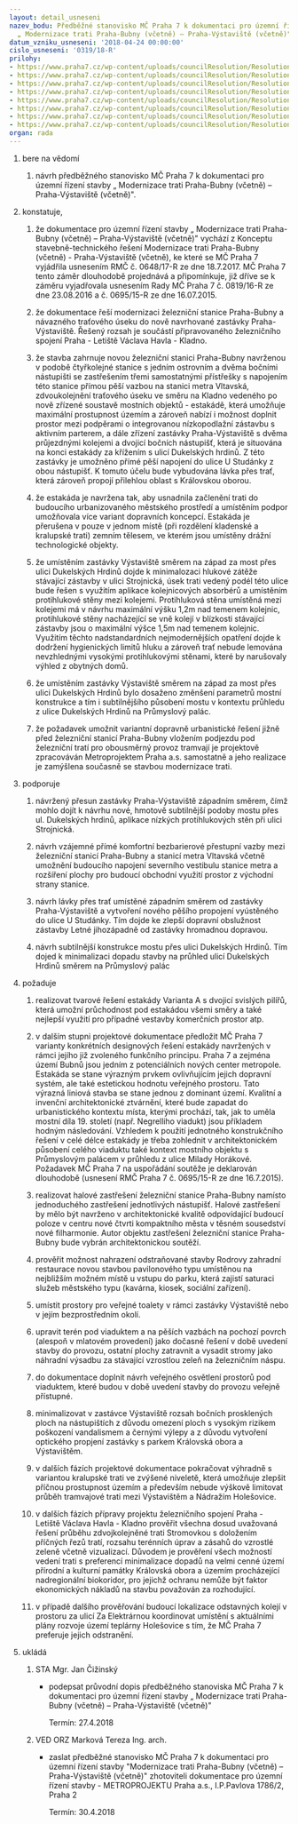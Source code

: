 ```yaml
---
layout: detail_usneseni
nazev_bodu: Předběžné stanovisko MČ Praha 7 k dokumentaci pro územní řízení stavby
  „ Modernizace trati Praha-Bubny (včetně) – Praha-Výstaviště (včetně)"
datum_vzniku_usneseni: '2018-04-24 00:00:00'
cislo_usneseni: '0319/18-R'
prilohy:
- https://www.praha7.cz/wp-content/uploads/councilResolution/Resolutions/29837/export/c1duvodova_zprava~348633.doc
- https://www.praha7.cz/wp-content/uploads/councilResolution/Resolutions/29837/export/c2navrhpruvodnihodopisu~348632.doc
- https://www.praha7.cz/wp-content/uploads/councilResolution/Resolutions/29837/export/c3ZadostostanoviskokDURModernizacetrati~348631.pdf
- https://www.praha7.cz/wp-content/uploads/councilResolution/Resolutions/29837/export/c4usneseniRMCP7069515R~348630.pdf
- https://www.praha7.cz/wp-content/uploads/councilResolution/Resolutions/29837/export/c5usneseniRMCP7081916R~348629.pdf
- https://www.praha7.cz/wp-content/uploads/councilResolution/Resolutions/29837/export/c6usneseniRMCP7064817R~348628.pdf
- https://www.praha7.cz/wp-content/uploads/councilResolution/Resolutions/29837/export/c7usneseniKomiserozvojez2jednanidne932018~348627.pdf
- https://www.praha7.cz/wp-content/uploads/councilResolution/Resolutions/29837/export/export~349185.pdf
organ: rada
---
```

<ol id="urzList" class="urzList_view"><li class="urzClass1" id=""><span name="1">bere na vědomí</span><ol class="urzOlClass"><li class="urzClass2" id="" style="text-align: left;"><span><p>návrh předběžného stanovisko MČ Praha 7 k dokumentaci pro územní řízení stavby „ Modernizace trati Praha-Bubny (včetně) – Praha-Výstaviště (včetně)".<br></p></span></li></ol></li><li class="urzClass1" id=""><span name="50">konstatuje,</span><ol class="urzOlClass" id=""><li class="urzClass2" id="" style="text-align: left;"><span><p>že dokumentace pro územní řízení stavby „ Modernizace trati Praha-Bubny (včetně) – Praha-Výstaviště (včetně)" vychází z Konceptu stavebně-technického řešení Modernizace trati Praha-Bubny (včetně) - Praha-Výstaviště (včetně), ke které se MČ Praha 7 vyjádřila usnesením RMČ č. 0648/17-R ze dne 18.7.2017. MČ Praha 7 tento záměr dlouhodobě projednává a připomínkuje, již dříve se k záměru vyjadřovala usnesením Rady MČ Praha 7 č. 0819/16-R ze dne 23.08.2016 a&nbsp;č. 0695/15-R ze dne 16.07.2015.<br></p></span></li><li class="urzClass2" id="" style="text-align: left;"><span><p>že dokumentace řeší modernizaci železniční stanice Praha-Bubny a návazného traťového úseku do nově navrhované zastávky Praha-Výstaviště. Řešený rozsah je součástí připravovaného železničního spojení Praha - Letiště Václava Havla - Kladno.</p></span></li><li class="urzClass2" id="" style="text-align: left;"><span><p>že stavba zahrnuje novou železniční stanici Praha-Bubny&nbsp;navrženou v podobě čtyřkolejné stanice s jedním ostrovním a dvěma bočními nástupišti se zastřešením třemi samostatnými přístřešky s napojením této stanice přímou pěší vazbou na stanici metra Vltavská, zdvoukolejnění traťového úseku ve směru na Kladno vedeného po nově zřízené soustavě mostních objektů - estakádě, která umožňuje maximální prostupnost územím a zároveň nabízí i možnost doplnit prostor mezi podpěrami o integrovanou nízkopodlažní zástavbu s aktivním parterem, a dále zřízení zastávky Praha-Výstaviště s dvěma průjezdnými kolejemi a dvojicí bočních nástupišť, která je situována na konci estakády za křížením s ulicí Dukelských hrdinů. Z této zastávky je umožněno přímé pěší napojení do ulice U Studánky z obou nástupišť. K tomuto účelu bude vybudována lávka přes trať, která zároveň propojí přilehlou oblast s Královskou oborou.<br></p></span></li><li class="urzClass2" id="" style="text-align: left;"><span><p>že estakáda je navržena tak, aby usnadnila začlenění trati do budoucího urbanizovaného městského prostředí a umístěním podpor umožňovala více variant dopravních koncepcí. Estakáda je přerušena v pouze v jednom místě (při rozdělení kladenské a kralupské trati) zemním tělesem, ve kterém jsou umístěny drážní technologické objekty.<br></p></span></li><li class="urzClass2" id="" style="text-align: left;"><span><p>že umístěním zastávky Výstaviště směrem na západ za most přes ulici Dukelských Hrdinů dojde k minimalozaci hlukové zátěže stávající zástavby v ulici Strojnická, úsek trati vedený podél této ulice bude řešen s využitím aplikace kolejnicových absorbérů a umístěním protihlukové stěny mezi kolejemi. Protihluková stěna umístěná mezi kolejemi má v návrhu maximální výšku 1,2m nad temenem kolejnic, protihlukové stěny nacházející se vně kolejí v blízkosti stávající zástavby jsou o maximální výšce 1,5m nad temenem kolejnic. Využitím těchto nadstandardních nejmodernějších opatření dojde k dodržení hygienických limitů hluku a zároveň&nbsp;trať nebude lemována nevzhlednými vysokými protihlukovými stěnami, které by narušovaly výhled z obytných domů.&nbsp; <br></p></span></li><li class="urzClass2" id="" style="text-align: left;"><span><p>že umístěním zastávky Výstaviště směrem na západ za most přes ulici Dukelských Hrdinů bylo dosaženo změnšení parametrů mostní konstrukce a tím i subtilnějšího působení mostu v kontextu průhledu z ulice Dukelských Hrdinů na Průmyslový palác. <br></p></span></li><li class="urzClass2" id="" style="text-align: left;"><span><p>že požadavek umožnit variantní dopravně urbanistické řešení jižně před železniční stanicí Praha-Bubny vložením podjezdu pod železniční tratí pro obousměrný provoz tramvají je projektově zpracováván Metroprojektem Praha a.s. samostatně a jeho realizace je zamýšlena současně se stavbou modernizace trati.</p></span></li></ol></li><li class="urzClass1" id=""><span name="15">podporuje</span><ol class="urzOlClass decimal "><li class="urzClass2" id="" style="text-align: left;"><span><p>návržený přesun zastávky Praha-Výstaviště západním směrem, čímž mohlo dojít k návrhu nové, hmotově subtilnější podoby mostu přes ul. Dukelských hrdinů, aplikace nízkých protihlukových stěn při ulici Strojnická.</p></span></li><li class="urzClass2" id="" style="text-align: left;"><span><p>návrh vzájemné přímé komfortní bezbarierové přestupní vazby mezi železniční stanicí Praha-Bubny a stanicí metra Vltavská včetně umožnění budoucího napojení severního vestibulu stanice metra a rozšíření plochy pro budoucí obchodní využití prostor z východní strany stanice.</p></span></li><li class="urzClass2" id="" style="text-align: left;"><span><p>návrh lávky přes trať umístěné západním směrem od zastávky Praha-Výstaviště a vytvoření nového pěšího propojení vyústěného do ulice U Studánky. Tím dojde ke zlepší dopravní obslužnost zástavby Letné jihozápadně od zastávky hromadnou dopravou.<br></p></span></li><li class="urzClass2" id="" style="text-align: left;"><span><p>návrh subtilnější konstrukce mostu přes ulici Dukelských Hrdinů. Tím dojed k minimalizaci dopadu stavby na průhled ulicí Dukelských Hrdinů směrem na Průmyslový palác</p></span></li></ol></li><li class="urzClass1" id=""><span name="62">požaduje</span><ol class="urzOlClass" id=""><li class="urzClass2" id="" style="text-align: left;"><span><p>realizovat tvarové řešení estakády Varianta A s dvojicí svislých pilířů, která umožní průchodnost pod estakádou všemi směry a také nejlepší využití pro případné vestavby komerčních prostor atp.</p></span></li><li class="urzClass2" id="" style="text-align: left;"><span><p>v dalším stupni projektové dokumentace předložit MČ Praha 7 varianty konkrétních designových řešení estakády navržených v rámci jejího již zvoleného funkčního principu. Praha 7 a zejména území Bubnů jsou jedním z potenciálních nových center metropole. Estakáda se stane výrazným prvkem ovlivňujícím jejich dopravní systém, ale také estetickou hodnotu veřejného prostoru. Tato výrazná liniová stavba se stane jednou z dominant území. Kvalitní a invenční architektonické ztvárnění, které bude zapadat do urbanistického kontextu místa, kterými prochází, tak, jak to uměla mostní díla 19. století (např. Negrelliho viadukt) jsou příkladem hodným následování. Vzhledem k použití jednotného konstrukčního řešení v celé délce estakády je třeba zohlednit v architektonickém působení celého viaduktu také kontext mostního objektu s Průmyslovým palácem v průhledu z ulice Milady Horákové. Požadavek MČ Praha 7 na uspořádání soutěže je deklarován dlouhodobě (usnesení RMČ Praha 7 č. 0695/15-R ze dne 16.7.2015).<br></p></span></li><li class="urzClass2" id="" style="text-align: left;"><span><p>realizovat halové zastřešení železniční stanice Praha-Bubny namísto jednoduchého zastřešení jednotlivých nástupišť. Halové zastřešení by mělo být navrženo v architektonické kvalitě odpovídající budoucí poloze v centru nové čtvrti kompaktního města v těsném sousedství nové filharmonie. Autor objektu zastřešení železniční stanice Praha-Bubny bude vybrán architektonickou soutěží.<br></p></span></li><li class="urzClass2" id="" style="text-align: left;"><span><p>prověřit možnost nahrazení odstraňované stavby Rodrovy zahradní restaurace novou stavbou pavilonového typu umístěnou na nejbližším možném místě u vstupu do parku, která zajistí saturaci služeb městského typu (kavárna, kiosek, sociální zařízení).<em></em></p></span></li><li class="urzClass2" id="" style="text-align: left;"><span><p>umístit prostory pro veřejné toalety v rámci zastávky Výstaviště nebo v jejím bezprostředním okolí.<em> <br></em></p></span></li><li class="urzClass2" id="" style="text-align: left;"><span><p>upravit terén pod viaduktem a na pěších vazbách na pochozí povrch (alespoň v mlatovém provedení) jako dočasné řešení v době uvedení stavby do provozu, ostatní plochy zatravnit a vysadit stromy jako náhradní výsadbu za stávající vzrostlou zeleň na železničním náspu. <br></p></span></li><li class="urzClass2" id="" style="text-align: left;"><span><p>do dokumentace doplnit návrh veřejného osvětlení prostorů pod viaduktem, které budou v době uvedení stavby do provozu veřejně přístupné.<br></p></span></li><li class="urzClass2" id="" style="text-align: left;"><span><p>minimalizovat v zastávce Výstaviště rozsah bočních prosklených ploch na nástupištích z důvodu omezení ploch s vysokým rizikem poškození vandalismem a černými výlepy a z důvodu vytvoření optického propjení zastávky s parkem Královská obora a Výstavištěm.</p></span></li><li class="urzClass2" id="" style="text-align: left;"><span><p>v dalších fázích projektové dokumentace pokračovat výhradně s variantou kralupské trati ve zvýšené niveletě, která umožňuje zlepšit příčnou prostupnost územím a především nebude výškově limitovat průběh tramvajové trati mezi Výstavištěm a Nádražím Holešovice.</p></span></li><li class="urzClass2" id="" style="text-align: left;"><span><p>v dalších fázích přípravy projektu železničního spojení Praha - Letiště Václava Havla - Kladno prověřit všechna dosud uvažovaná řešení průběhu zdvojkolejněné trati Stromovkou s doložením příčných řezů tratí, rozsahu terénních úprav a zásahů do vzrostlé zeleně včetně vizualizací. Důvodem je prověření všech možností vedení trati s preferencí minimalizace dopadů na velmi cenné území přírodní a kulturní památky Královská obora a územím procházející nadregionální biokoridor, pro jejichž ochranu nemůže být faktor ekonomických nákladů na stavbu považován za rozhodující.</p></span></li><li class="urzClass2" id="" style="text-align: left;"><span><p>v případě dalšího prověřování budoucí lokalizace odstavných kolejí v prostoru za ulicí Za Elektrárnou koordinovat umístění s aktuálními plány rozvoje území teplárny Holešovice s tím, že MČ Praha 7 preferuje jejich odstranění.<br></p></span></li></ol></li><li class="urzClass1" id="urzUkoly"><span name="1">ukládá</span><ol class="urzOlClass"><li class="urzClass2"><span><p>STA Mgr. Jan Čižinský</p></span><ul class="urzUlClass"><li class="urzClass3"><span><p>podepsat průvodní dopis předběžného stanoviska MČ Praha 7 k dokumentaci pro územní řízení stavby „ Modernizace trati Praha-Bubny (včetně) – Praha-Výstaviště (včetně)"</p></span><span class="urzUkolTermin">  Termín:&nbsp;27.4.2018</span></li></ul></li><li class="urzClass2"><span><p>VED ORZ Marková Tereza Ing. arch.</p></span><ul class="urzUlClass"><li class="urzClass3"><span><p>zaslat předběžné stanovisko MČ Praha 7 k dokumentaci pro územní řízení stavby "Modernizace trati Praha-Bubny (včetně) – Praha-Výstaviště (včetně)" zhotoviteli dokumentace pro územní řízení stavby - METROPROJEKTU Praha a.s., I.P.Pavlova 1786/2, Praha 2</p></span><span class="urzUkolTermin">  Termín:&nbsp;30.4.2018</span></li></ul></li></ol></li></ol>
